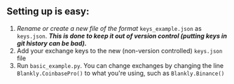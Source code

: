 ## Setting up is easy:
1. *Rename or create a new file of the format* `keys_example.json` as `keys.json`. ***This is done to keep it out of version control (putting keys in git history can be bad).***
2. Add your exchange keys to the new (non-version controlled) `keys.json` file
3. Run `basic_example.py`. You can change exchanges by changing the line `Blankly.CoinbasePro()` to what you're using, such as `Blankly.Binance()`